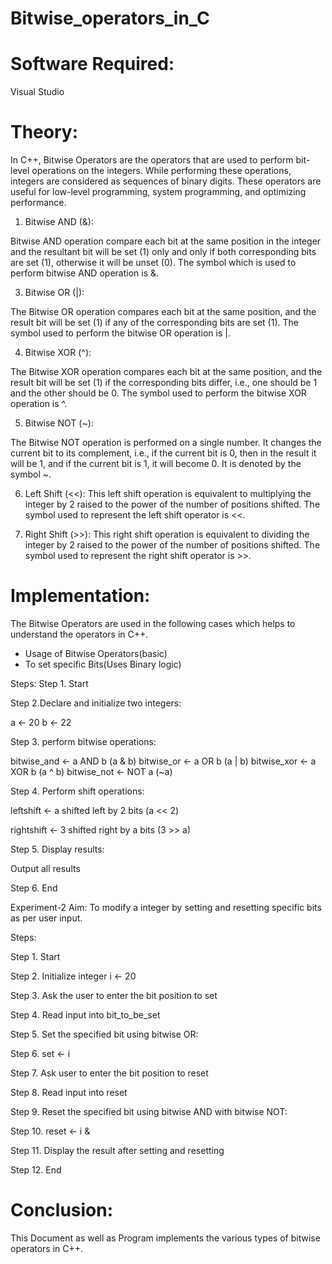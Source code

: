 # Bitwise_operators_in_C
# Software Required:
Visual Studio
# Theory:
In C++, Bitwise Operators are the operators that are used to perform bit-level operations on the integers. While performing these operations, integers are considered as sequences of binary digits. These operators are useful for low-level programming, system programming, and optimizing performance.

1. Bitwise AND (&):
   
Bitwise AND operation compare each bit at the same position in the integer and the resultant bit will be set (1) only and only if both corresponding bits are set (1), otherwise it will be unset (0). The symbol which is used to perform bitwise AND operation is &.

3. Bitwise OR (|):
   
The Bitwise OR operation compares each bit at the same position, and the result bit will be set (1) if any of the corresponding bits are set (1). The symbol used to perform the bitwise OR operation is |.

4. Bitwise XOR (^):
   
The Bitwise XOR operation compares each bit at the same position, and the result bit will be set (1) if the corresponding bits differ, i.e., one should be 1 and the other should be 0. The symbol used to perform the bitwise XOR operation is ^.

5. Bitwise NOT (~):
   
The Bitwise NOT operation is performed on a single number. It changes the current bit to its complement, i.e., if the current bit is 0, then in the result it will be 1, and if the current bit is 1, it will become 0. It is denoted by the symbol ~.

6. Left Shift (<<): This left shift operation is equivalent to multiplying the integer by 2 raised to the power of the number of positions shifted. The symbol used to represent the left shift operator is <<.

7. Right Shift (>>):
This right shift operation is equivalent to dividing the integer by 2 raised to the power of the number of positions shifted. The symbol used to represent the right shift operator is >>.

# Implementation:
The Bitwise Operators are used in the following cases which helps to understand the operators in C++.
+ Usage of Bitwise Operators(basic)
+ To set specific Bits(Uses Binary logic)

Steps:
Step 1. Start
   
Step 2.Declare and initialize two integers:

a ← 20
b ← 22

Step 3. perform bitwise operations:

bitwise_and ← a AND b (a & b)
bitwise_or ← a OR b (a | b)
bitwise_xor ← a XOR b (a ^ b)
bitwise_not ← NOT a (~a)

Step 4. Perform shift operations:

leftshift ← a shifted left by 2 bits (a << 2)

rightshift ← 3 shifted right by a bits (3 >> a)

Step 5. Display results:

Output all results

Step 6. End

Experiment-2
Aim:
To modify a integer by setting and resetting specific bits as per user input.

Steps:

Step 1. Start

Step 2. Initialize integer i ← 20

Step 3. Ask the user to enter the bit position to set

Step 4. Read input into bit_to_be_set

Step 5. Set the specified bit using bitwise OR:

Step 6. set ← i 

Step 7. Ask user to enter the bit position to reset

Step 8. Read input into reset

Step 9. Reset the specified bit using bitwise AND with bitwise NOT:

Step 10. reset ← i & 

Step 11. Display the result after setting and resetting

Step 12. End

# Conclusion:
This Document as well as Program implements the various types of bitwise operators in C++.

